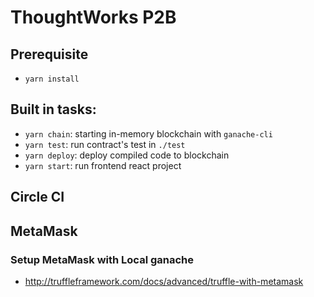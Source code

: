 # ThoughtWorks P2B 

## Prerequisite

- `yarn install` 

## Built in tasks:

- `yarn chain`: starting in-memory blockchain with `ganache-cli`
- `yarn test`: run contract's test in `./test`
- `yarn deploy`: deploy compiled code to blockchain
- `yarn start`: run frontend react project

## Circle CI

## MetaMask

### Setup MetaMask with Local ganache

- http://truffleframework.com/docs/advanced/truffle-with-metamask


